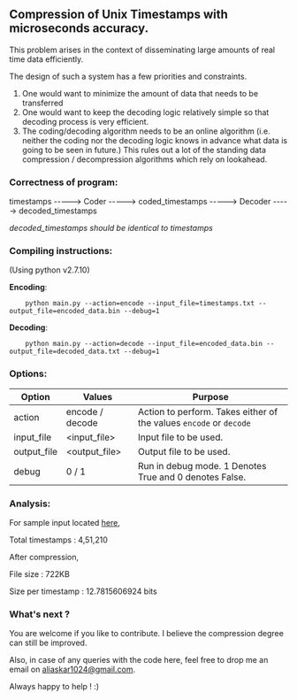 ## Compression of Unix Timestamps with microseconds accuracy.
This problem arises in the context of disseminating large amounts of real time data efficiently.

The design of such a system has a few priorities and constraints.
1. One would want to minimize the amount of data that needs to be transferred
2. One would want to keep the decoding logic relatively simple so that decoding process is very efficient.
3. The coding/decoding algorithm needs to be an online algorithm (i.e. neither the coding nor the decoding logic knows in advance what data is going to be seen in future.) This rules out a lot of the standing data compression / decompression algorithms which rely on lookahead.

### Correctness of program:
timestamps -----> Coder -----> coded_timestamps -----> Decoder -----> decoded_timestamps

*decoded_timestamps should be identical to timestamps*

### Compiling instructions:

(Using python v2.7.10)

__Encoding__:
          
        python main.py --action=encode --input_file=timestamps.txt --output_file=encoded_data.bin --debug=1
      
__Decoding__:
        
        python main.py --action=decode --input_file=encoded_data.bin --output_file=decoded_data.txt --debug=1


### Options:

Option | Values | Purpose
-------|--------|-----
action | encode / decode | Action to perform. Takes either of the values `encode` or `decode`
input_file | <input_file> | Input file to be used.
output_file | <output_file> | Output file to be used.
debug | 0 / 1 | Run in debug mode. 1 Denotes True and 0 denotes False.

### Analysis:
For sample input located [here](https://goo.gl/PjFCri),

Total timestamps : 4,51,210

After compression,

File size : 722KB

Size per timestamp : 12.7815606924 bits

### What's next ?

You are welcome if you like to contribute. I believe the compression degree can still be improved.

Also, in case of any queries with the code here, feel free to drop me an email on aliaskar1024@gmail.com. 

Always happy to help ! :)
